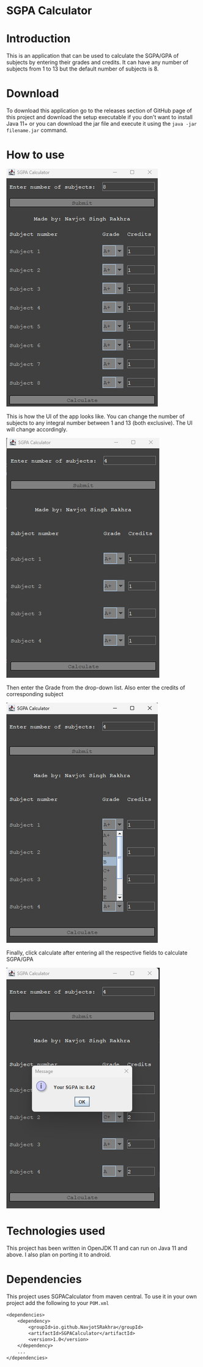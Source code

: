 # SGPA Calculator

# Introduction

This is an application that can be used to calculate the SGPA/GPA of
subjects by entering their grades and credits. It can have any number of
subjects from 1 to 13 but the default number of subjects is 8.

# Download

To download this application go to the releases section of GitHub page of
this project and download the setup executable if you don't want to install
Java 11+ or you can download the jar file and execute it using the ``java -jar filename.jar`` command.

# How to use

![img-1](resources/sample-img-1.png)

This is how the UI of the app looks like. You can change the number of
subjects to any integral number between 1 and 13 (both exclusive). The UI
will change accordingly.

![img-2](resources/sample-img-2.png)

Then enter the Grade from the drop-down list. Also enter the credits of
corresponding subject

![img-3](resources/sample-img-3.png)

Finally, click calculate after entering all the respective fields to
calculate SGPA/GPA

![img-4](resources/sample-img-4.png)

# Technologies used

This project has been written in OpenJDK 11 and can run on Java 11 and above.
I also plan on porting it to android.

# Dependencies

This project uses SGPACalculator from maven central. To use it in your own
project add the following to your ```POM.xml```

    <dependencies>
        <dependency>
            <groupId>io.github.NavjotSRakhra</groupId>
            <artifactId>SGPACalculator</artifactId>
            <version>1.0</version>
        </dependency>
        ...
    </dependencies>